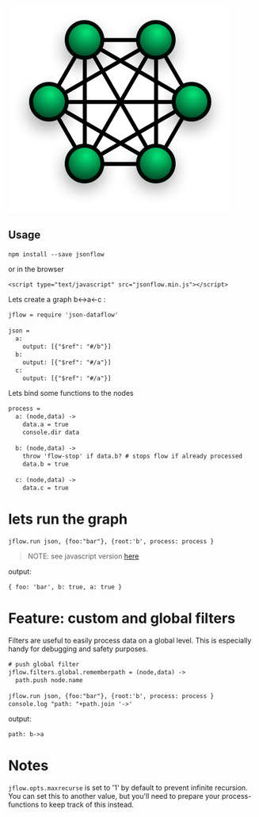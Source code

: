 <img alt="" src="logo.png"/>

## Usage 

    npm install --save jsonflow

or in the browser    

    <script type="text/javascript" src="jsonflow.min.js"></script>

Lets create a graph b<->a<-c :

    jflow = require 'json-dataflow' 

    json =
      a:
        output: [{"$ref": "#/b"}]
      b:
        output: [{"$ref": "#/a"}]
      c:
        output: [{"$ref": "#/a"}]

Lets bind some functions to the nodes

    process = 
      a: (node,data) -> 
        data.a = true
        console.dir data

      b: (node,data) ->
        throw 'flow-stop' if data.b? # stops flow if already processed
        data.b = true

      c: (node,data) ->
        data.c = true 

# lets run the graph

    jflow.run json, {foo:"bar"}, {root:'b', process: process }
 
> NOTE: see javascript version [here](/test/test.js)

output:

    { foo: 'bar', b: true, a: true }

# Feature: custom and global filters

Filters are useful to easily process data on a global level.
This is especially handy for debugging and safety purposes.

    # push global filter
    jflow.filters.global.rememberpath = (node,data) ->
      path.push node.name

    jflow.run json, {foo:"bar"}, {root:'b', process: process }
    console.log "path: "+path.join '->'

output:

    path: b->a

# Notes 

`jflow.opts.maxrecurse` is set to '1' by default to prevent infinite recursion. 
You can set this to another value, but you'll need to prepare your process-functions to keep track of this instead.
